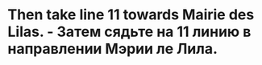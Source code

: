 # Then take line 11 towards Mairie des Lilas. - Затем сядьте на 11 линию в направлении Мэрии ле Лила.
